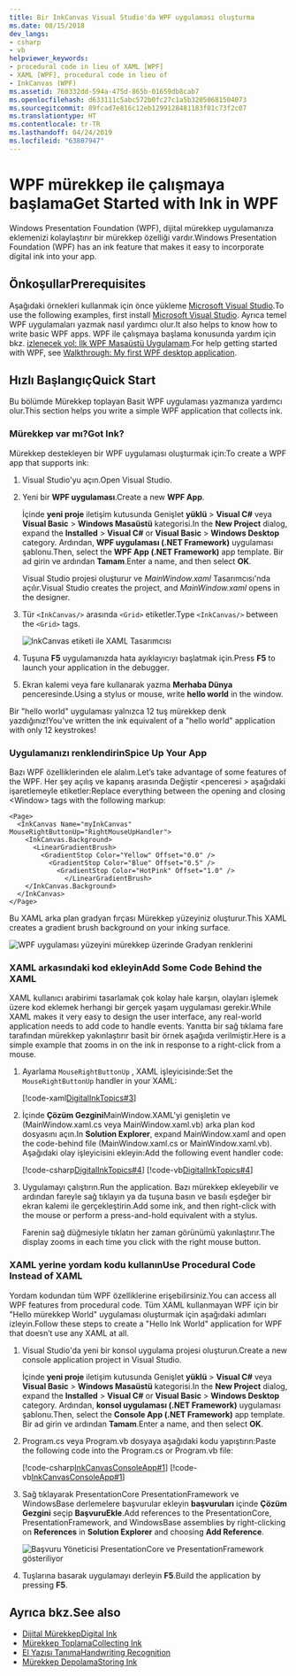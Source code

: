 ```yaml
---
title: Bir InkCanvas Visual Studio'da WPF uygulaması oluşturma
ms.date: 08/15/2018
dev_langs:
- csharp
- vb
helpviewer_keywords:
- procedural code in lieu of XAML [WPF]
- XAML [WPF], procedural code in lieu of
- InkCanvas (WPF)
ms.assetid: 760332dd-594a-475d-865b-01659db8cab7
ms.openlocfilehash: d633111c5abc572b0fc27c1a5b32050681504073
ms.sourcegitcommit: 89fcad7e816c12eb1299128481183f01c73f2c07
ms.translationtype: HT
ms.contentlocale: tr-TR
ms.lasthandoff: 04/24/2019
ms.locfileid: "63807947"
---
```

# <a name="get-started-with-ink-in-wpf"></a><span data-ttu-id="c377e-102">WPF mürekkep ile çalışmaya başlama</span><span class="sxs-lookup"><span data-stu-id="c377e-102">Get Started with Ink in WPF</span></span>

<span data-ttu-id="c377e-103">Windows Presentation Foundation (WPF), dijital mürekkep uygulamanıza eklemenizi kolaylaştırır bir mürekkep özelliği vardır.</span><span class="sxs-lookup"><span data-stu-id="c377e-103">Windows Presentation Foundation (WPF) has an ink feature that makes it easy to incorporate digital ink into your app.</span></span>

## <a name="prerequisites"></a><span data-ttu-id="c377e-104">Önkoşullar</span><span class="sxs-lookup"><span data-stu-id="c377e-104">Prerequisites</span></span>

<span data-ttu-id="c377e-105">Aşağıdaki örnekleri kullanmak için önce yükleme [Microsoft Visual Studio](https://visualstudio.microsoft.com/downloads/?utm_medium=microsoft&utm_source=docs.microsoft.com&utm_campaign=inline+link&utm_content=download+vs2019).</span><span class="sxs-lookup"><span data-stu-id="c377e-105">To use the following examples, first install [Microsoft Visual Studio](https://visualstudio.microsoft.com/downloads/?utm_medium=microsoft&utm_source=docs.microsoft.com&utm_campaign=inline+link&utm_content=download+vs2019).</span></span> <span data-ttu-id="c377e-106">Ayrıca temel WPF uygulamaları yazmak nasıl yardımcı olur.</span><span class="sxs-lookup"><span data-stu-id="c377e-106">It also helps to know how to write basic WPF apps.</span></span> <span data-ttu-id="c377e-107">WPF ile çalışmaya başlama konusunda yardım için bkz. [izlenecek yol: İlk WPF Masaüstü Uygulamam](../getting-started/walkthrough-my-first-wpf-desktop-application.md).</span><span class="sxs-lookup"><span data-stu-id="c377e-107">For help getting started with WPF, see [Walkthrough: My first WPF desktop application](../getting-started/walkthrough-my-first-wpf-desktop-application.md).</span></span>

## <a name="quick-start"></a><span data-ttu-id="c377e-108">Hızlı Başlangıç</span><span class="sxs-lookup"><span data-stu-id="c377e-108">Quick Start</span></span>

<span data-ttu-id="c377e-109">Bu bölümde Mürekkep toplayan Basit WPF uygulaması yazmanıza yardımcı olur.</span><span class="sxs-lookup"><span data-stu-id="c377e-109">This section helps you write a simple WPF application that collects ink.</span></span>

### <a name="got-ink"></a><span data-ttu-id="c377e-110">Mürekkep var mı?</span><span class="sxs-lookup"><span data-stu-id="c377e-110">Got Ink?</span></span>

<span data-ttu-id="c377e-111">Mürekkep destekleyen bir WPF uygulaması oluşturmak için:</span><span class="sxs-lookup"><span data-stu-id="c377e-111">To create a WPF app that supports ink:</span></span>

1. <span data-ttu-id="c377e-112">Visual Studio'yu açın.</span><span class="sxs-lookup"><span data-stu-id="c377e-112">Open Visual Studio.</span></span>

2. <span data-ttu-id="c377e-113">Yeni bir **WPF uygulaması**.</span><span class="sxs-lookup"><span data-stu-id="c377e-113">Create a new **WPF App**.</span></span>

   <span data-ttu-id="c377e-114">İçinde **yeni proje** iletişim kutusunda Genişlet **yüklü** > **Visual C#** veya **Visual Basic**  >   **Windows Masaüstü** kategorisi.</span><span class="sxs-lookup"><span data-stu-id="c377e-114">In the **New Project** dialog, expand the **Installed** > **Visual C#** or **Visual Basic** > **Windows Desktop** category.</span></span> <span data-ttu-id="c377e-115">Ardından, **WPF uygulaması (.NET Framework)** uygulaması şablonu.</span><span class="sxs-lookup"><span data-stu-id="c377e-115">Then, select the **WPF App (.NET Framework)** app template.</span></span> <span data-ttu-id="c377e-116">Bir ad girin ve ardından **Tamam**.</span><span class="sxs-lookup"><span data-stu-id="c377e-116">Enter a name, and then select **OK**.</span></span>

   <span data-ttu-id="c377e-117">Visual Studio projesi oluşturur ve *MainWindow.xaml* Tasarımcısı'nda açılır.</span><span class="sxs-lookup"><span data-stu-id="c377e-117">Visual Studio creates the project, and *MainWindow.xaml* opens in the designer.</span></span>

3. <span data-ttu-id="c377e-118">Tür `<InkCanvas/>` arasında `<Grid>` etiketler.</span><span class="sxs-lookup"><span data-stu-id="c377e-118">Type `<InkCanvas/>` between the `<Grid>` tags.</span></span>

   ![InkCanvas etiketi ile XAML Tasarımcısı](./media/getting-started-with-ink/inkcanvas-xaml.png)

4. <span data-ttu-id="c377e-120">Tuşuna **F5** uygulamanızda hata ayıklayıcıyı başlatmak için.</span><span class="sxs-lookup"><span data-stu-id="c377e-120">Press **F5** to launch your application in the debugger.</span></span>

5. <span data-ttu-id="c377e-121">Ekran kalemi veya fare kullanarak yazma **Merhaba Dünya** penceresinde.</span><span class="sxs-lookup"><span data-stu-id="c377e-121">Using a stylus or mouse, write **hello world** in the window.</span></span>

<span data-ttu-id="c377e-122">Bir "hello world" uygulaması yalnızca 12 tuş mürekkep denk yazdığınız!</span><span class="sxs-lookup"><span data-stu-id="c377e-122">You've written the ink equivalent of a "hello world" application with only 12 keystrokes!</span></span>

### <a name="spice-up-your-app"></a><span data-ttu-id="c377e-123">Uygulamanızı renklendirin</span><span class="sxs-lookup"><span data-stu-id="c377e-123">Spice Up Your App</span></span>

<span data-ttu-id="c377e-124">Bazı WPF özelliklerinden ele alalım.</span><span class="sxs-lookup"><span data-stu-id="c377e-124">Let’s take advantage of some features of the WPF.</span></span> <span data-ttu-id="c377e-125">Her şey açılış ve kapanış arasında Değiştir \<penceresi > aşağıdaki işaretlemeyle etiketler:</span><span class="sxs-lookup"><span data-stu-id="c377e-125">Replace everything between the opening and closing \<Window> tags with the following markup:</span></span>

```xaml
<Page>
  <InkCanvas Name="myInkCanvas" MouseRightButtonUp="RightMouseUpHandler">
    <InkCanvas.Background>
      <LinearGradientBrush>
        <GradientStop Color="Yellow" Offset="0.0" />
          <GradientStop Color="Blue" Offset="0.5" />
            <GradientStop Color="HotPink" Offset="1.0" />
              </LinearGradientBrush>
    </InkCanvas.Background>
  </InkCanvas>
</Page>
```

<span data-ttu-id="c377e-126">Bu XAML arka plan gradyan fırçası Mürekkep yüzeyiniz oluşturur.</span><span class="sxs-lookup"><span data-stu-id="c377e-126">This XAML creates a gradient brush background on your inking surface.</span></span>

![WPF uygulaması yüzeyini mürekkep üzerinde Gradyan renklerini](./media/getting-started-with-ink/gradient-colors.png)

### <a name="add-some-code-behind-the-xaml"></a><span data-ttu-id="c377e-128">XAML arkasındaki kod ekleyin</span><span class="sxs-lookup"><span data-stu-id="c377e-128">Add Some Code Behind the XAML</span></span>

<span data-ttu-id="c377e-129">XAML kullanıcı arabirimi tasarlamak çok kolay hale karşın, olayları işlemek üzere kod eklemek herhangi bir gerçek yaşam uygulaması gerekir.</span><span class="sxs-lookup"><span data-stu-id="c377e-129">While XAML makes it very easy to design the user interface, any real-world application needs to add code to handle events.</span></span> <span data-ttu-id="c377e-130">Yanıtta bir sağ tıklama fare tarafından mürekkep yakınlaştırır basit bir örnek aşağıda verilmiştir.</span><span class="sxs-lookup"><span data-stu-id="c377e-130">Here is a simple example that zooms in on the ink in response to a right-click from a mouse.</span></span>

1. <span data-ttu-id="c377e-131">Ayarlama `MouseRightButtonUp` , XAML işleyicisinde:</span><span class="sxs-lookup"><span data-stu-id="c377e-131">Set the `MouseRightButtonUp` handler in your XAML:</span></span>

   [!code-xaml[DigitalInkTopics#3](~/samples/snippets/csharp/VS_Snippets_Wpf/DigitalInkTopics/CSharp/Window2.xaml#3)]

1. <span data-ttu-id="c377e-132">İçinde **Çözüm Gezgini**MainWindow.XAML'yi genişletin ve (MainWindow.xaml.cs veya MainWindow.xaml.vb) arka plan kod dosyasını açın.</span><span class="sxs-lookup"><span data-stu-id="c377e-132">In **Solution Explorer**, expand MainWindow.xaml and open the code-behind file (MainWindow.xaml.cs or MainWindow.xaml.vb).</span></span> <span data-ttu-id="c377e-133">Aşağıdaki olay işleyicisini ekleyin:</span><span class="sxs-lookup"><span data-stu-id="c377e-133">Add the following event handler code:</span></span>

   [!code-csharp[DigitalInkTopics#4](~/samples/snippets/csharp/VS_Snippets_Wpf/DigitalInkTopics/CSharp/Window2.xaml.cs#4)]
   [!code-vb[DigitalInkTopics#4](~/samples/snippets/visualbasic/VS_Snippets_Wpf/DigitalInkTopics/VisualBasic/Window2.xaml.vb#4)]

1. <span data-ttu-id="c377e-134">Uygulamayı çalıştırın.</span><span class="sxs-lookup"><span data-stu-id="c377e-134">Run the application.</span></span> <span data-ttu-id="c377e-135">Bazı mürekkep ekleyebilir ve ardından fareyle sağ tıklayın ya da tuşuna basın ve basılı eşdeğer bir ekran kalemi ile gerçekleştirin.</span><span class="sxs-lookup"><span data-stu-id="c377e-135">Add some ink, and then right-click with the mouse or perform a press-and-hold equivalent with a stylus.</span></span>

   <span data-ttu-id="c377e-136">Farenin sağ düğmesiyle tıklatın her zaman görünümü yakınlaştırır.</span><span class="sxs-lookup"><span data-stu-id="c377e-136">The display zooms in each time you click with the right mouse button.</span></span>

### <a name="use-procedural-code-instead-of-xaml"></a><span data-ttu-id="c377e-137">XAML yerine yordam kodu kullanın</span><span class="sxs-lookup"><span data-stu-id="c377e-137">Use Procedural Code Instead of XAML</span></span>

<span data-ttu-id="c377e-138">Yordam kodundan tüm WPF özelliklerine erişebilirsiniz.</span><span class="sxs-lookup"><span data-stu-id="c377e-138">You can access all WPF features from procedural code.</span></span> <span data-ttu-id="c377e-139">Tüm XAML kullanmayan WPF için bir "Hello mürekkep World" uygulaması oluşturmak için aşağıdaki adımları izleyin.</span><span class="sxs-lookup"><span data-stu-id="c377e-139">Follow these steps to create a "Hello Ink World" application for WPF that doesn’t use any XAML at all.</span></span>

1. <span data-ttu-id="c377e-140">Visual Studio'da yeni bir konsol uygulama projesi oluşturun.</span><span class="sxs-lookup"><span data-stu-id="c377e-140">Create a new console application project in Visual Studio.</span></span>

   <span data-ttu-id="c377e-141">İçinde **yeni proje** iletişim kutusunda Genişlet **yüklü** > **Visual C#** veya **Visual Basic**  >   **Windows Masaüstü** kategorisi.</span><span class="sxs-lookup"><span data-stu-id="c377e-141">In the **New Project** dialog, expand the **Installed** > **Visual C#** or **Visual Basic** > **Windows Desktop** category.</span></span> <span data-ttu-id="c377e-142">Ardından, **konsol uygulaması (.NET Framework)** uygulaması şablonu.</span><span class="sxs-lookup"><span data-stu-id="c377e-142">Then, select the **Console App (.NET Framework)** app template.</span></span> <span data-ttu-id="c377e-143">Bir ad girin ve ardından **Tamam**.</span><span class="sxs-lookup"><span data-stu-id="c377e-143">Enter a name, and then select **OK**.</span></span>

1. <span data-ttu-id="c377e-144">Program.cs veya Program.vb dosyaya aşağıdaki kodu yapıştırın:</span><span class="sxs-lookup"><span data-stu-id="c377e-144">Paste the following code into the Program.cs or Program.vb file:</span></span>

   [!code-csharp[InkCanvasConsoleApp#1](~/samples/snippets/csharp/VS_Snippets_Wpf/InkCanvasConsoleApp/CSharp/Program.cs#1)]
   [!code-vb[InkCanvasConsoleApp#1](~/samples/snippets/visualbasic/VS_Snippets_Wpf/InkCanvasConsoleApp/VisualBasic/Module1.vb#1)]

1. <span data-ttu-id="c377e-145">Sağ tıklayarak PresentationCore PresentationFramework ve WindowsBase derlemelere başvurular ekleyin **başvuruları** içinde **Çözüm Gezgini** seçip **BaşvuruEkle**.</span><span class="sxs-lookup"><span data-stu-id="c377e-145">Add references to the PresentationCore, PresentationFramework, and WindowsBase assemblies by right-clicking on **References** in **Solution Explorer** and choosing **Add Reference**.</span></span>

   ![Başvuru Yöneticisi PresentationCore ve PresentationFramework gösteriliyor](./media/getting-started-with-ink/reference-manager-presentationcore-presentationframework.png)

1. <span data-ttu-id="c377e-147">Tuşlarına basarak uygulamayı derleyin **F5**.</span><span class="sxs-lookup"><span data-stu-id="c377e-147">Build the application by pressing **F5**.</span></span>

## <a name="see-also"></a><span data-ttu-id="c377e-148">Ayrıca bkz.</span><span class="sxs-lookup"><span data-stu-id="c377e-148">See also</span></span>

- [<span data-ttu-id="c377e-149">Dijital Mürekkep</span><span class="sxs-lookup"><span data-stu-id="c377e-149">Digital Ink</span></span>](digital-ink.md)
- [<span data-ttu-id="c377e-150">Mürekkep Toplama</span><span class="sxs-lookup"><span data-stu-id="c377e-150">Collecting Ink</span></span>](collecting-ink.md)
- [<span data-ttu-id="c377e-151">El Yazısı Tanıma</span><span class="sxs-lookup"><span data-stu-id="c377e-151">Handwriting Recognition</span></span>](handwriting-recognition.md)
- [<span data-ttu-id="c377e-152">Mürekkep Depolama</span><span class="sxs-lookup"><span data-stu-id="c377e-152">Storing Ink</span></span>](storing-ink.md)
